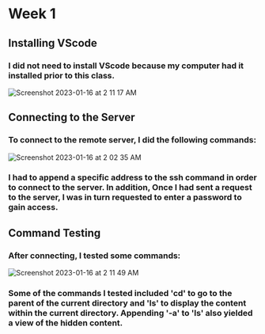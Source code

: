 # Week 1

## Installing VScode
### I did not need to install VScode because my computer had it installed prior to this class. 


  ![Screenshot 2023-01-16 at 2 11 17 AM](https://user-images.githubusercontent.com/41757629/212653158-53598e11-cf31-4c47-b53c-cfb60a24a6e1.png)

## Connecting to the Server
### To connect to the remote server, I did the following commands: 


  ![Screenshot 2023-01-16 at 2 02 35 AM](https://user-images.githubusercontent.com/41757629/212652886-0fb4066c-ff33-4d86-97f8-b260e4503636.png)


### I had to append a specific address to the ssh command in order to connect to the server. In addition, Once I had sent a request to the server, I was in turn requested to enter a password to gain access. 


## Command Testing
### After connecting, I tested some commands: 


  ![Screenshot 2023-01-16 at 2 11 49 AM](https://user-images.githubusercontent.com/41757629/212653268-90e26b46-f370-417e-b9e3-3f7d9be5e500.png)


### Some of the commands I tested included 'cd' to go to the parent of the current directory and 'ls' to display the content within the current directory. Appending '-a' to 'ls' also yielded a view of the hidden content. 
